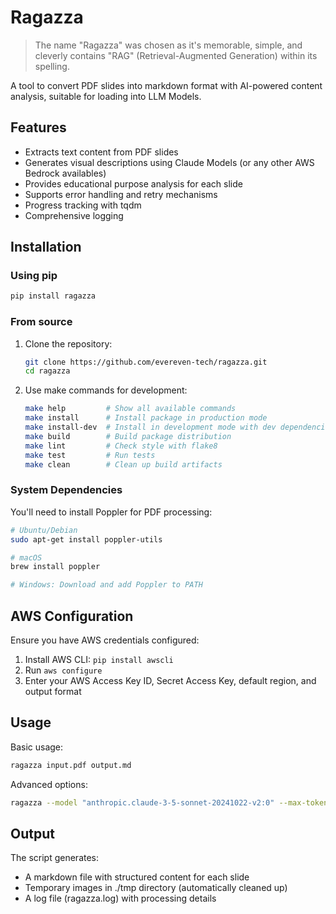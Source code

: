 # Ragazza

> The name "Ragazza" was chosen as it's memorable, simple, and cleverly contains "RAG" (Retrieval-Augmented Generation) within its spelling.

A tool to convert PDF slides into markdown format with AI-powered content analysis, suitable for loading into LLM Models.

## Features

- Extracts text content from PDF slides
- Generates visual descriptions using Claude Models (or any other AWS Bedrock availables)
- Provides educational purpose analysis for each slide
- Supports error handling and retry mechanisms
- Progress tracking with tqdm
- Comprehensive logging

## Installation

### Using pip

```bash
pip install ragazza
```

### From source

1. Clone the repository:
   ```bash
   git clone https://github.com/evereven-tech/ragazza.git
   cd ragazza
   ```

2. Use make commands for development:
   ```bash
   make help         # Show all available commands
   make install      # Install package in production mode
   make install-dev  # Install in development mode with dev dependencies
   make build        # Build package distribution
   make lint         # Check style with flake8
   make test         # Run tests
   make clean        # Clean up build artifacts
   ```

### System Dependencies

You'll need to install Poppler for PDF processing:
```bash
# Ubuntu/Debian
sudo apt-get install poppler-utils

# macOS
brew install poppler

# Windows: Download and add Poppler to PATH
```

## AWS Configuration

Ensure you have AWS credentials configured:
1. Install AWS CLI: `pip install awscli`
2. Run `aws configure`
3. Enter your AWS Access Key ID, Secret Access Key, default region, and output format

## Usage

Basic usage:
```bash
ragazza input.pdf output.md
```

Advanced options:
```bash
ragazza --model "anthropic.claude-3-5-sonnet-20241022-v2:0" --max-tokens 1000 input.pdf output.md
```

## Output

The script generates:
- A markdown file with structured content for each slide
- Temporary images in ./tmp directory (automatically cleaned up)
- A log file (ragazza.log) with processing details

